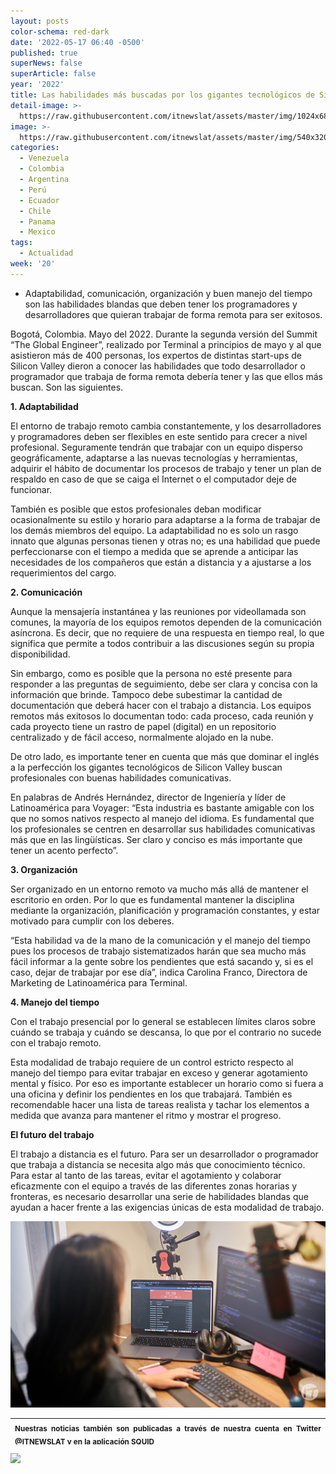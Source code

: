 ```yaml
---
layout: posts
color-schema: red-dark
date: '2022-05-17 06:40 -0500'
published: true
superNews: false
superArticle: false
year: '2022'
title: Las habilidades más buscadas por los gigantes tecnológicos de Silicon Valley
detail-image: >-
  https://raw.githubusercontent.com/itnewslat/assets/master/img/1024x680/mujer-con-podcast-g.jpg
image: >-
  https://raw.githubusercontent.com/itnewslat/assets/master/img/540x320/mujer-con-podcast-p.jpg
categories:
  - Venezuela
  - Colombia
  - Argentina
  - Perú
  - Ecuador
  - Chile
  - Panama
  - Mexico
tags:
  - Actualidad
week: '20'
---
```

- Adaptabilidad, comunicación, organización y buen manejo del tiempo son las habilidades blandas que deben tener los programadores y desarrolladores que quieran trabajar de forma remota para ser exitosos.

 
Bogotá, Colombia. Mayo del 2022. Durante la segunda versión del Summit “The Global Engineer”, realizado por Terminal a principios de mayo y al que asistieron más de 400 personas, los expertos de distintas start-ups de Silicon Valley dieron a conocer las habilidades que todo desarrollador o programador que trabaja de forma remota debería tener y las que ellos más buscan. Son las siguientes.
 
**1.     Adaptabilidad**
 
El entorno de trabajo remoto cambia constantemente, y los desarrolladores y programadores deben ser flexibles en este sentido para crecer a nivel profesional. Seguramente tendrán que trabajar con un equipo disperso geográficamente, adaptarse a las nuevas tecnologías y herramientas, adquirir el hábito de documentar los procesos de trabajo y tener un plan de respaldo en caso de que se caiga el Internet o el computador deje de funcionar. 
 
También es posible que estos profesionales deban modificar ocasionalmente su estilo y horario para adaptarse a la forma de trabajar de los demás miembros del equipo. La adaptabilidad no es solo un rasgo innato que algunas personas tienen y otras no; es una habilidad que puede perfeccionarse con el tiempo a medida que se aprende a anticipar las necesidades de los compañeros que están a distancia y a ajustarse a los requerimientos del cargo.
 
**2.     Comunicación**
 
Aunque la mensajería instantánea y las reuniones por videollamada son comunes, la mayoría de los equipos remotos dependen de la comunicación asíncrona. Es decir, que no requiere de una respuesta en tiempo real, lo que significa que permite a todos contribuir a las discusiones según su propia disponibilidad. 
 
Sin embargo, como es posible que la persona no esté presente para responder a las preguntas de seguimiento, debe ser clara y concisa con la información que brinde. Tampoco debe subestimar la cantidad de documentación que deberá hacer con el trabajo a distancia. Los equipos remotos más exitosos lo documentan todo: cada proceso, cada reunión y cada proyecto tiene un rastro de papel (digital) en un repositorio centralizado y de fácil acceso, normalmente alojado en la nube.
 
De otro lado, es importante tener en cuenta que más que dominar el inglés a la perfección los gigantes tecnológicos de Silicon Valley buscan profesionales con buenas habilidades comunicativas. 
 
En palabras de Andrés Hernández, director de Ingeniería y líder de Latinoamérica para Voyager: “Esta industria es bastante amigable con los que no somos nativos respecto al manejo del idioma. Es fundamental que los profesionales se centren en desarrollar sus habilidades comunicativas más que en las lingüísticas. Ser claro y conciso es más importante que tener un acento perfecto”.
 
**3.     Organización**
 
Ser organizado en un entorno remoto va mucho más allá de mantener el escritorio en orden. Por lo que es fundamental mantener la disciplina mediante la organización, planificación y programación constantes, y estar motivado para cumplir con los deberes.
 
“Esta habilidad va de la mano de la comunicación y el manejo del tiempo pues los procesos de trabajo sistematizados harán que sea mucho más fácil informar a la gente sobre los pendientes que está sacando y, si es el caso, dejar de trabajar por ese día”, indica Carolina Franco, Directora de Marketing de Latinoamérica para Terminal.
 
**4.     Manejo del tiempo**
 
Con el trabajo presencial por lo general se establecen límites claros sobre cuándo se trabaja y cuándo se descansa, lo que por el contrario no sucede con el trabajo remoto. 
 
Esta modalidad de trabajo requiere de un control estricto respecto al manejo del tiempo para evitar trabajar en exceso y generar agotamiento mental y físico. Por eso es importante establecer un horario como si fuera a una oficina y definir los pendientes en los que trabajará. También es recomendable hacer una lista de tareas realista y tachar los elementos a medida que avanza para mantener el ritmo y mostrar el progreso. 
 
**El futuro del trabajo**
 
El trabajo a distancia es el futuro. Para ser un desarrollador o programador que trabaja a distancia se necesita algo más que conocimiento técnico. Para estar al tanto de las tareas, evitar el agotamiento y colaborar eficazmente con el equipo a través de las diferentes zonas horarias y fronteras, es necesario desarrollar una serie de habilidades blandas que ayudan a hacer frente a las exigencias únicas de esta modalidad de trabajo.


![](https://raw.githubusercontent.com/itnewslat/assets/master/img/540x320/mujer-con-podcast-p.jpg)

<table style="height: 42px;" width="569">
<tbody>
<tr>
<td style="text-align: justify;"><sub><strong>Nuestras noticias también son publicadas a través de nuestra cuenta en Twitter <a href="https://twitter.com/itnewslat?lang=es">@ITNEWSLAT</a> y en la aplicación <a href="https://squidapp.co/en/">SQUID</a></strong></sub></td>
</tr>
</tbody>
</table>

<img src="https://tracker.metricool.com/c3po.jpg?hash=56f88a41e39ab42c063cc51676587a04"/>